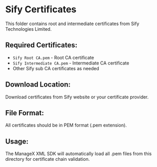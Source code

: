 # Sify Certificates

This folder contains root and intermediate certificates from Sify Technologies Limited.

## Required Certificates:

- `Sify Root CA.pem` - Root CA certificate
- `Sify Intermediate CA.pem` - Intermediate CA certificate
- Other Sify sub CA certificates as needed

## Download Location:

Download certificates from Sify website or your certificate provider.

## File Format:

All certificates should be in PEM format (.pem extension).

## Usage:

The ManageX XML SDK will automatically load all .pem files from this directory for certificate chain validation.